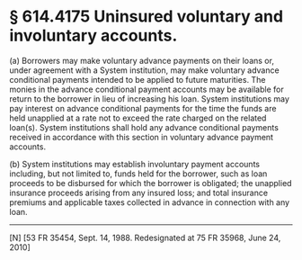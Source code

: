 # § 614.4175   Uninsured voluntary and involuntary accounts.

(a) Borrowers may make voluntary advance payments on their loans or, under agreement with a System institution, may make voluntary advance conditional payments intended to be applied to future maturities. The monies in the advance conditional payment accounts may be available for return to the borrower in lieu of increasing his loan. System institutions may pay interest on advance conditional payments for the time the funds are held unapplied at a rate not to exceed the rate charged on the related loan(s). System institutions shall hold any advance conditional payments received in accordance with this section in voluntary advance payment accounts. 


(b) System institutions may establish involuntary payment accounts including, but not limited to, funds held for the borrower, such as loan proceeds to be disbursed for which the borrower is obligated; the unapplied insurance proceeds arising from any insured loss; and total insurance premiums and applicable taxes collected in advance in connection with any loan. 



---

[N] [53 FR 35454, Sept. 14, 1988. Redesignated at 75 FR 35968, June 24, 2010]




